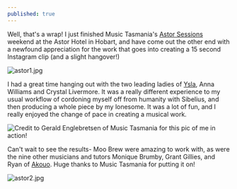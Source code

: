 ```yaml
---
published: true
---
```

Well, that's a wrap! I just finished Music Tasmania's [Astor Sessions](https://www.musictasmania.org/whats-happening/the-astor-sessions) weekend at the Astor Hotel in Hobart, and have come out the other end with a newfound appreciation for the work that goes into creating a 15 second Instagram clip (and a slight hangover!)

![astor1.jpg]({{site.baseurl}}/assets/img/astor1.jpg)

I had a great time hanging out with the two leading ladies of [Ysla](https://www.facebook.com/music.isla/), Anna Williams and Crystal Livermore. It was a really different experience to my usual workflow of cordoning myself off from humanity with Sibelius, and then producing a whole piece by my lonesome. It was a lot of fun, and I really enjoyed the change of pace in creating a musical work.

![Credit to Gerald Englebretsen of Music Tasmania for this pic of me in action!]({{site.baseurl}}/assets/img/astorprofile.jpg)

Can't wait to see the results- Moo Brew were amazing to work with, as were the nine other musicians and tutors Monique Brumby, Grant Gillies, and Ryan of [Akouo](https://www.facebook.com/akouo/). Huge thanks to Music Tasmania for putting it on!

![astor2.jpg]({{site.baseurl}}/assets/img/astor2.jpg)
